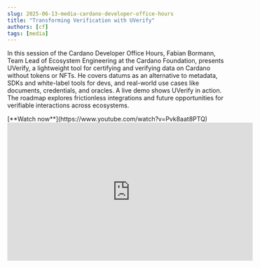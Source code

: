 ```yaml
---
slug: 2025-06-13-media-cardano-developer-office-hours
title: "Transforming Verification with UVerify"
authors: [cf]
tags: [media]
---
```


In this session of the Cardano Developer Office Hours, Fabian Bormann, Team Lead of Ecosystem Engineering at the Cardano Foundation, presents UVerify, a lightweight tool for certifying and verifying data on Cardano without tokens or NFTs. He covers datums as an alternative to metadata, SDKs and white-label tools for devs, and real-world use cases like documents, credentials, and oracles. A live demo shows UVerify in action. The roadmap explores frictionless integrations and future opportunities for verifiable interactions across ecosystems.

<div style={{ textAlign: 'right' }}>
[**Watch now**](https://www.youtube.com/watch?v=Pvk8aat8PTQ)
</div>

<iframe width="560" height="315" src="https://www.youtube-nocookie.com/embed/Pvk8aat8PTQ" title="YouTube video player" frameborder="0" allow="accelerometer; autoplay; clipboard-write; encrypted-media; gyroscope; picture-in-picture; web-share" referrerpolicy="strict-origin-when-cross-origin" allowfullscreen></iframe>